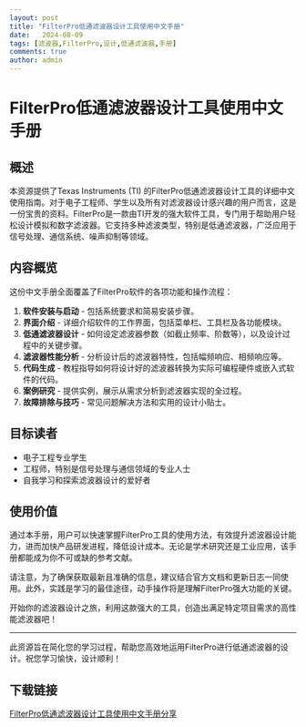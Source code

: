 ```yaml
---
layout: post
title: "FilterPro低通滤波器设计工具使用中文手册"
date:   2024-08-09
tags: [滤波器,FilterPro,设计,低通滤波器,手册]
comments: true
author: admin
---
```

# FilterPro低通滤波器设计工具使用中文手册

## 概述

本资源提供了Texas Instruments (TI) 的FilterPro低通滤波器设计工具的详细中文使用指南。对于电子工程师、学生以及所有对滤波器设计感兴趣的用户而言，这是一份宝贵的资料。FilterPro是一款由TI开发的强大软件工具，专门用于帮助用户轻松设计模拟和数字滤波器。它支持多种滤波类型，特别是低通滤波器，广泛应用于信号处理、通信系统、噪声抑制等领域。

## 内容概览

这份中文手册全面覆盖了FilterPro软件的各项功能和操作流程：

1. **软件安装与启动** - 包括系统要求和简易安装步骤。
2. **界面介绍** - 详细介绍软件的工作界面，包括菜单栏、工具栏及各功能模块。
3. **低通滤波器设计** - 如何设定滤波器参数（如截止频率、阶数等），以及设计过程中的关键步骤。
4. **滤波器性能分析** - 分析设计后的滤波器特性，包括幅频响应、相频响应等。
5. **代码生成** - 教程指导如何将设计好的滤波器转换为实际可编程硬件或嵌入式软件的代码。
6. **案例研究** - 提供实例，展示从需求分析到滤波器实现的全过程。
7. **故障排除与技巧** - 常见问题解决方法和实用的设计小贴士。

## 目标读者

- 电子工程专业学生
- 工程师，特别是信号处理与通信领域的专业人士
- 自我学习和探索滤波器设计的爱好者

## 使用价值

通过本手册，用户可以快速掌握FilterPro工具的使用方法，有效提升滤波器设计能力，进而加快产品研发进程，降低设计成本。无论是学术研究还是工业应用，该手册都能成为你不可或缺的参考文献。

请注意，为了确保获取最新且准确的信息，建议结合官方文档和更新日志一同使用。此外，实践是学习的最佳途径，动手操作将是理解FilterPro强大功能的关键。

开始你的滤波器设计之旅，利用这款强大的工具，创造出满足特定项目需求的高性能滤波器吧！

---

此资源旨在简化您的学习过程，帮助您高效地运用FilterPro进行低通滤波器的设计。祝您学习愉快，设计顺利！

## 下载链接

[FilterPro低通滤波器设计工具使用中文手册分享](https://pan.quark.cn/s/70465c33e51f)